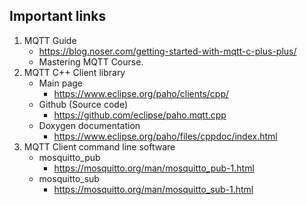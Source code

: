 ## Important links
1. MQTT Guide
	- https://blog.noser.com/getting-started-with-mqtt-c-plus-plus/
	- Mastering MQTT Course.
2. MQTT C++ Client library
	- Main page
		- https://www.eclipse.org/paho/clients/cpp/
	- Github (Source code)
		- https://github.com/eclipse/paho.mqtt.cpp
	- Doxygen documentation
		- https://www.eclipse.org/paho/files/cppdoc/index.html
3. MQTT Client command line software
	- mosquitto_pub
		- https://mosquitto.org/man/mosquitto_pub-1.html
	- mosquitto_sub
		- https://mosquitto.org/man/mosquitto_sub-1.html